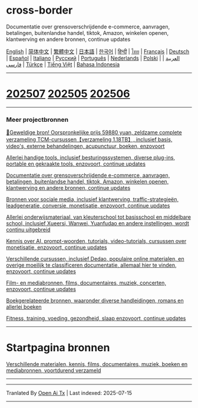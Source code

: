 # cross-border
Documentatie over grensoverschrijdende e-commerce, aanvragen, betalingen, buitenlandse handel, tiktok, Amazon, winkelen openen, klantwerving en andere bronnen, continue updates

[English](https://openaitx.github.io/view.html?user=mswnlz&project=cross-border&lang=en) | [简体中文](https://openaitx.github.io/view.html?user=mswnlz&project=cross-border&lang=zh-CN) | [繁體中文](https://openaitx.github.io/view.html?user=mswnlz&project=cross-border&lang=zh-TW) | [日本語](https://openaitx.github.io/view.html?user=mswnlz&project=cross-border&lang=ja) | [한국어](https://openaitx.github.io/view.html?user=mswnlz&project=cross-border&lang=ko) | [हिन्दी](https://openaitx.github.io/view.html?user=mswnlz&project=cross-border&lang=hi) | [ไทย](https://openaitx.github.io/view.html?user=mswnlz&project=cross-border&lang=th) | [Français](https://openaitx.github.io/view.html?user=mswnlz&project=cross-border&lang=fr) | [Deutsch](https://openaitx.github.io/view.html?user=mswnlz&project=cross-border&lang=de) | [Español](https://openaitx.github.io/view.html?user=mswnlz&project=cross-border&lang=es) | [Italiano](https://openaitx.github.io/view.html?user=mswnlz&project=cross-border&lang=it) | [Русский](https://openaitx.github.io/view.html?user=mswnlz&project=cross-border&lang=ru) | [Português](https://openaitx.github.io/view.html?user=mswnlz&project=cross-border&lang=pt) | [Nederlands](https://openaitx.github.io/view.html?user=mswnlz&project=cross-border&lang=nl) | [Polski](https://openaitx.github.io/view.html?user=mswnlz&project=cross-border&lang=pl) | [العربية](https://openaitx.github.io/view.html?user=mswnlz&project=cross-border&lang=ar) | [فارسی](https://openaitx.github.io/view.html?user=mswnlz&project=cross-border&lang=fa) | [Türkçe](https://openaitx.github.io/view.html?user=mswnlz&project=cross-border&lang=tr) | [Tiếng Việt](https://openaitx.github.io/view.html?user=mswnlz&project=cross-border&lang=vi) | [Bahasa Indonesia](https://openaitx.github.io/view.html?user=mswnlz&project=cross-border&lang=id)

------------
# [202507](https://raw.githubusercontent.com/mswnlz/cross-border/main/202507.md) [202505](https://raw.githubusercontent.com/mswnlz/cross-border/main/202505.md) [202506](https://raw.githubusercontent.com/mswnlz/cross-border/main/202506.md)



---------------
### Meer projectbronnen

[🎁Geweldige bron! Oorspronkelijke prijs 59880 yuan, zeldzame complete verzameling TCM-cursussen【verzameling 1.18TB】, inclusief basis, video's, externe behandelingen, acupunctuur, boeken, enzovoort](https://github.com/mswnlz/chinese-traditional)

[Allerlei handige tools, inclusief besturingssystemen, diverse plug-ins, portable en gekraakte tools, enzovoort, continue updates](https://github.com/mswnlz/tools)


[Documentatie over grensoverschrijdende e-commerce, aanvragen, betalingen, buitenlandse handel, tiktok, Amazon, winkelen openen, klantwerving en andere bronnen, continue updates](https://github.com/mswnlz/cross-border)

[Bronnen voor sociale media, inclusief klantwerving, traffic-strategieën, leadgeneratie, conversie, monetisatie, enzovoort, continue updates](https://github.com/mswnlz/self-media)

[ Allerlei onderwijsmateriaal, van kleuterschool tot basisschool en middelbare school, inclusief Xueersi, Wanwei, Yuanfudao en andere instellingen, wordt continu uitgebreid](https://github.com/mswnlz/edu-knowlege)

[Kennis over AI, prompt-woorden, tutorials, video-tutorials, cursussen over monetisatie, enzovoort, continue updates](https://github.com/mswnlz/AIknowledge)

[Verschillende cursussen, inclusief Dedao, populaire online materialen, en overige moeilijk te classificeren documentatie, allemaal hier te vinden, enzovoort, continue updates](https://github.com/mswnlz/curriculum)

[Film- en mediabronnen, films, documentaires, muziek, concerten, enzovoort, continue updates](https://github.com/mswnlz/movies)

[Boekgerelateerde bronnen, waaronder diverse handleidingen, romans en allerlei boeken](https://github.com/mswnlz/book)

[Fitness, training, voeding, gezondheid, slaap enzovoort, continue updates](https://github.com/mswnlz/healthy)



---------------

# Startpagina bronnen
[Verschillende materialen, kennis, films, documentaires, muziek, boeken en mediabronnen, voortdurend verzameld](https://github.com/mswnlz)

---------------


---

Tranlated By [Open Ai Tx](https://github.com/OpenAiTx/OpenAiTx) | Last indexed: 2025-07-15

---